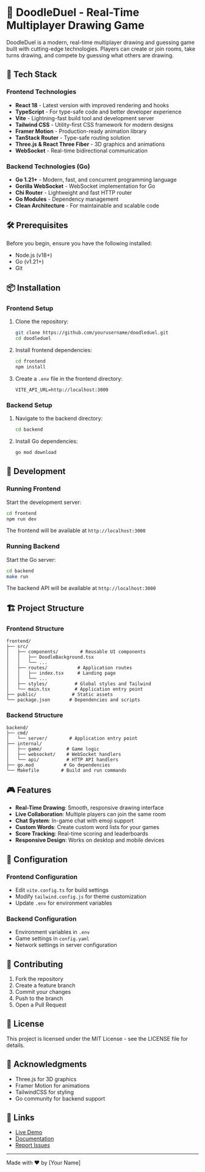 # 🎨 DoodleDuel - Real-Time Multiplayer Drawing Game

DoodleDuel is a modern, real-time multiplayer drawing and guessing game built with cutting-edge technologies. Players can create or join rooms, take turns drawing, and compete by guessing what others are drawing.

## 🚀 Tech Stack

### Frontend Technologies
- **React 18** - Latest version with improved rendering and hooks
- **TypeScript** - For type-safe code and better developer experience
- **Vite** - Lightning-fast build tool and development server
- **Tailwind CSS** - Utility-first CSS framework for modern designs
- **Framer Motion** - Production-ready animation library
- **TanStack Router** - Type-safe routing solution
- **Three.js & React Three Fiber** - 3D graphics and animations
- **WebSocket** - Real-time bidirectional communication

### Backend Technologies (Go)
- **Go 1.21+** - Modern, fast, and concurrent programming language
- **Gorilla WebSocket** - WebSocket implementation for Go
- **Chi Router** - Lightweight and fast HTTP router
- **Go Modules** - Dependency management
- **Clean Architecture** - For maintainable and scalable code

## 🛠️ Prerequisites

Before you begin, ensure you have the following installed:
- Node.js (v18+)
- Go (v1.21+)
- Git

## 📦 Installation

### Frontend Setup

1. Clone the repository:
   ```bash
   git clone https://github.com/yourusername/doodleduel.git
   cd doodleduel
   ```

2. Install frontend dependencies:
   ```bash
   cd frontend
   npm install
   ```

3. Create a `.env` file in the frontend directory:
   ```env
   VITE_API_URL=http://localhost:3000
   ```

### Backend Setup

1. Navigate to the backend directory:
   ```bash
   cd backend
   ```

2. Install Go dependencies:
   ```bash
   go mod download
   ```

## 🚀 Development

### Running Frontend

Start the development server:
```bash
cd frontend
npm run dev
```
The frontend will be available at `http://localhost:3000`

### Running Backend

Start the Go server:
```bash
cd backend
make run
```
The backend API will be available at `http://localhost:3000`

## 🏗️ Project Structure

### Frontend Structure
```
frontend/
├── src/
│   ├── components/        # Reusable UI components
│   │   ├── DoodleBackground.tsx
│   │   └── ...
│   ├── routes/           # Application routes
│   │   ├── index.tsx     # Landing page
│   │   └── ...
│   ├── styles/          # Global styles and Tailwind
│   └── main.tsx         # Application entry point
├── public/             # Static assets
└── package.json       # Dependencies and scripts
```

### Backend Structure
```
backend/
├── cmd/
│   └── server/        # Application entry point
├── internal/
│   ├── game/         # Game logic
│   ├── websocket/    # WebSocket handlers
│   └── api/          # HTTP API handlers
├── go.mod           # Go dependencies
└── Makefile        # Build and run commands
```

## 🎮 Features

- **Real-Time Drawing**: Smooth, responsive drawing interface
- **Live Collaboration**: Multiple players can join the same room
- **Chat System**: In-game chat with emoji support
- **Custom Words**: Create custom word lists for your games
- **Score Tracking**: Real-time scoring and leaderboards
- **Responsive Design**: Works on desktop and mobile devices

## 🔧 Configuration

### Frontend Configuration
- Edit `vite.config.ts` for build settings
- Modify `tailwind.config.js` for theme customization
- Update `.env` for environment variables

### Backend Configuration
- Environment variables in `.env`
- Game settings in `config.yaml`
- Network settings in server configuration

## 🤝 Contributing

1. Fork the repository
2. Create a feature branch
3. Commit your changes
4. Push to the branch
5. Open a Pull Request

## 📝 License

This project is licensed under the MIT License - see the LICENSE file for details.

## 🙏 Acknowledgments

- Three.js for 3D graphics
- Framer Motion for animations
- TailwindCSS for styling
- Go community for backend support

## 🔗 Links

- [Live Demo](https://doodleduel.example.com)
- [Documentation](https://docs.doodleduel.example.com)
- [Report Issues](https://github.com/yourusername/doodleduel/issues)

---

Made with ❤️ by [Your Name]
